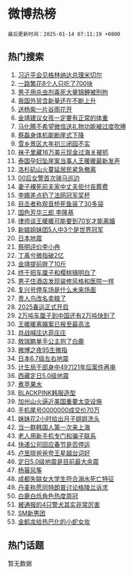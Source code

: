 # 微博热榜

`最后更新时间：2025-01-14 07:11:19 +0800`

## 热门搜索

1. [习近平会见格林纳达总理米切尔](https://m.weibo.cn/search?containerid=100103type%3D1%26t%3D10%26q%3D%23%E4%B9%A0%E8%BF%91%E5%B9%B3%E4%BC%9A%E8%A7%81%E6%A0%BC%E6%9E%97%E7%BA%B3%E8%BE%BE%E6%80%BB%E7%90%86%E7%B1%B3%E5%88%87%E5%B0%94%23&stream_entry_id=51&isnewpage=1&extparam=seat%3D1%26pos%3D0%26q%3D%2523%25E4%25B9%25A0%25E8%25BF%2591%25E5%25B9%25B3%25E4%25BC%259A%25E8%25A7%2581%25E6%25A0%25BC%25E6%259E%2597%25E7%25BA%25B3%25E8%25BE%25BE%25E6%2580%25BB%25E7%2590%2586%25E7%25B1%25B3%25E5%2588%2587%25E5%25B0%2594%2523%26dgr%3D0%26cate%3D10103%26stream_entry_id%3D51%26c_type%3D51%26filter_type%3Drealtimehot%26display_time%3D1736809877%26pre_seqid%3D1736809877793061888137)
1. [一路繁花8个人只吃了700块](https://m.weibo.cn/search?containerid=100103type%3D1%26t%3D10%26q%3D%23%E4%B8%80%E8%B7%AF%E7%B9%81%E8%8A%B18%E4%B8%AA%E4%BA%BA%E5%8F%AA%E5%90%83%E4%BA%86700%E5%9D%97%23&stream_entry_id=31&isnewpage=1&extparam=seat%3D1%26c_type%3D31%26dgr%3D0%26band_rank%3D1%26cate%3D5001%26pos%3D0%26q%3D%2523%25E4%25B8%2580%25E8%25B7%25AF%25E7%25B9%2581%25E8%258A%25B18%25E4%25B8%25AA%25E4%25BA%25BA%25E5%258F%25AA%25E5%2590%2583%25E4%25BA%2586700%25E5%259D%2597%2523%26flag%3D2%26lcate%3D5001%26realpos%3D1%26stream_entry_id%3D31%26filter_type%3Drealtimehot%26display_time%3D1736809877%26pre_seqid%3D1736809877793061888137)
1. [男子用杀虫剂毒死大量锦鲤被刑拘](https://m.weibo.cn/search?containerid=100103type%3D1%26t%3D10%26q%3D%23%E7%94%B7%E5%AD%90%E7%94%A8%E6%9D%80%E8%99%AB%E5%89%82%E6%AF%92%E6%AD%BB%E5%A4%A7%E9%87%8F%E9%94%A6%E9%B2%A4%E8%A2%AB%E5%88%91%E6%8B%98%23&stream_entry_id=31&isnewpage=1&extparam=seat%3D1%26c_type%3D31%26dgr%3D0%26band_rank%3D2%26cate%3D5001%26pos%3D1%26q%3D%2523%25E7%2594%25B7%25E5%25AD%2590%25E7%2594%25A8%25E6%259D%2580%25E8%2599%25AB%25E5%2589%2582%25E6%25AF%2592%25E6%25AD%25BB%25E5%25A4%25A7%25E9%2587%258F%25E9%2594%25A6%25E9%25B2%25A4%25E8%25A2%25AB%25E5%2588%2591%25E6%258B%2598%2523%26flag%3D2%26lcate%3D5001%26realpos%3D2%26stream_entry_id%3D31%26filter_type%3Drealtimehot%26display_time%3D1736809877%26pre_seqid%3D1736809877793061888137)
1. [我国外贸含新量还在不断上升](https://m.weibo.cn/search?containerid=100103type%3D1%26t%3D10%26q%3D%23%E6%88%91%E5%9B%BD%E5%A4%96%E8%B4%B8%E5%90%AB%E6%96%B0%E9%87%8F%E8%BF%98%E5%9C%A8%E4%B8%8D%E6%96%AD%E4%B8%8A%E5%8D%87%23&stream_entry_id=31&isnewpage=1&extparam=seat%3D1%26c_type%3D31%26dgr%3D0%26band_rank%3D3%26cate%3D5001%26pos%3D2%26q%3D%2523%25E6%2588%2591%25E5%259B%25BD%25E5%25A4%2596%25E8%25B4%25B8%25E5%2590%25AB%25E6%2596%25B0%25E9%2587%258F%25E8%25BF%2598%25E5%259C%25A8%25E4%25B8%258D%25E6%2596%25AD%25E4%25B8%258A%25E5%258D%2587%2523%26flag%3D0%26lcate%3D5001%26realpos%3D3%26stream_entry_id%3D31%26filter_type%3Drealtimehot%26display_time%3D1736809877%26pre_seqid%3D1736809877793061888137)
1. [送杨紫一片谷雨花开](https://m.weibo.cn/search?containerid=100103type%3D1%26t%3D10%26q%3D%23%E9%80%81%E6%9D%A8%E7%B4%AB%E4%B8%80%E7%89%87%E8%B0%B7%E9%9B%A8%E8%8A%B1%E5%BC%80%23&stream_entry_id=31&isnewpage=1&extparam=seat%3D1%26c_type%3D31%26dgr%3D0%26band_rank%3D4%26adid%3D272636%26is_ad_pos%3D1%26pos%3D3%26topic_ad%3D1%26stream_entry_id%3D31%26lcate%3D5001%26cate%3D5001%26q%3D%2523%25E9%2580%2581%25E6%259D%25A8%25E7%25B4%25AB%25E4%25B8%2580%25E7%2589%2587%25E8%25B0%25B7%25E9%259B%25A8%25E8%258A%25B1%25E5%25BC%2580%2523%26filter_type%3Drealtimehot%26display_time%3D1736809877%26pre_seqid%3D1736809877793061888137)
1. [金靖建议女孩一定要有正常的体重](https://m.weibo.cn/search?containerid=100103type%3D1%26t%3D10%26q%3D%23%E9%87%91%E9%9D%96%E5%BB%BA%E8%AE%AE%E5%A5%B3%E5%AD%A9%E4%B8%80%E5%AE%9A%E8%A6%81%E6%9C%89%E6%AD%A3%E5%B8%B8%E7%9A%84%E4%BD%93%E9%87%8D%23&stream_entry_id=31&isnewpage=1&extparam=seat%3D1%26c_type%3D31%26dgr%3D0%26band_rank%3D4%26cate%3D5001%26pos%3D4%26q%3D%2523%25E9%2587%2591%25E9%259D%2596%25E5%25BB%25BA%25E8%25AE%25AE%25E5%25A5%25B3%25E5%25AD%25A9%25E4%25B8%2580%25E5%25AE%259A%25E8%25A6%2581%25E6%259C%2589%25E6%25AD%25A3%25E5%25B8%25B8%25E7%259A%2584%25E4%25BD%2593%25E9%2587%258D%2523%26flag%3D2%26lcate%3D5001%26realpos%3D4%26stream_entry_id%3D31%26filter_type%3Drealtimehot%26display_time%3D1736809877%26pre_seqid%3D1736809877793061888137)
1. [马化腾不希望微信送礼物功能被过度吹捧](https://m.weibo.cn/search?containerid=100103type%3D1%26t%3D10%26q%3D%23%E9%A9%AC%E5%8C%96%E8%85%BE%E4%B8%8D%E5%B8%8C%E6%9C%9B%E5%BE%AE%E4%BF%A1%E9%80%81%E7%A4%BC%E7%89%A9%E5%8A%9F%E8%83%BD%E8%A2%AB%E8%BF%87%E5%BA%A6%E5%90%B9%E6%8D%A7%23&stream_entry_id=31&isnewpage=1&extparam=seat%3D1%26c_type%3D31%26dgr%3D0%26band_rank%3D5%26cate%3D5001%26pos%3D5%26q%3D%2523%25E9%25A9%25AC%25E5%258C%2596%25E8%2585%25BE%25E4%25B8%258D%25E5%25B8%258C%25E6%259C%259B%25E5%25BE%25AE%25E4%25BF%25A1%25E9%2580%2581%25E7%25A4%25BC%25E7%2589%25A9%25E5%258A%259F%25E8%2583%25BD%25E8%25A2%25AB%25E8%25BF%2587%25E5%25BA%25A6%25E5%2590%25B9%25E6%258D%25A7%2523%26flag%3D2%26lcate%3D5001%26realpos%3D5%26stream_entry_id%3D31%26filter_type%3Drealtimehot%26display_time%3D1736809877%26pre_seqid%3D1736809877793061888137)
1. [蔡磊身体机能断崖式下降](https://m.weibo.cn/search?containerid=100103type%3D1%26t%3D10%26q%3D%23%E8%94%A1%E7%A3%8A%E8%BA%AB%E4%BD%93%E6%9C%BA%E8%83%BD%E6%96%AD%E5%B4%96%E5%BC%8F%E4%B8%8B%E9%99%8D%23&stream_entry_id=31&isnewpage=1&extparam=seat%3D1%26c_type%3D31%26dgr%3D0%26band_rank%3D6%26cate%3D5001%26pos%3D6%26q%3D%2523%25E8%2594%25A1%25E7%25A3%258A%25E8%25BA%25AB%25E4%25BD%2593%25E6%259C%25BA%25E8%2583%25BD%25E6%2596%25AD%25E5%25B4%2596%25E5%25BC%258F%25E4%25B8%258B%25E9%2599%258D%2523%26flag%3D0%26lcate%3D5001%26realpos%3D6%26stream_entry_id%3D31%26filter_type%3Drealtimehot%26display_time%3D1736809877%26pre_seqid%3D1736809877793061888137)
1. [雪乡景区大年初三闭园不实](https://m.weibo.cn/search?containerid=100103type%3D1%26t%3D10%26q%3D%23%E9%9B%AA%E4%B9%A1%E6%99%AF%E5%8C%BA%E5%A4%A7%E5%B9%B4%E5%88%9D%E4%B8%89%E9%97%AD%E5%9B%AD%E4%B8%8D%E5%AE%9E%23&stream_entry_id=31&isnewpage=1&extparam=seat%3D1%26c_type%3D31%26dgr%3D0%26band_rank%3D7%26adid%3D272642%26is_ad_pos%3D1%26pos%3D7%26q%3D%2523%25E9%259B%25AA%25E4%25B9%25A1%25E6%2599%25AF%25E5%258C%25BA%25E5%25A4%25A7%25E5%25B9%25B4%25E5%2588%259D%25E4%25B8%2589%25E9%2597%25AD%25E5%259B%25AD%25E4%25B8%258D%25E5%25AE%259E%2523%26lcate%3D5001%26cate%3D5001%26stream_entry_id%3D31%26filter_type%3Drealtimehot%26display_time%3D1736809877%26pre_seqid%3D1736809877793061888137)
1. [袜子里藏16万美元现金过海关被抓](https://m.weibo.cn/search?containerid=100103type%3D1%26t%3D10%26q%3D%23%E8%A2%9C%E5%AD%90%E9%87%8C%E8%97%8F16%E4%B8%87%E7%BE%8E%E5%85%83%E7%8E%B0%E9%87%91%E8%BF%87%E6%B5%B7%E5%85%B3%E8%A2%AB%E6%8A%93%23&stream_entry_id=31&isnewpage=1&extparam=seat%3D1%26c_type%3D31%26dgr%3D0%26band_rank%3D7%26cate%3D5001%26pos%3D8%26q%3D%2523%25E8%25A2%259C%25E5%25AD%2590%25E9%2587%258C%25E8%2597%258F16%25E4%25B8%2587%25E7%25BE%258E%25E5%2585%2583%25E7%258E%25B0%25E9%2587%2591%25E8%25BF%2587%25E6%25B5%25B7%25E5%2585%25B3%25E8%25A2%25AB%25E6%258A%2593%2523%26flag%3D0%26lcate%3D5001%26realpos%3D7%26stream_entry_id%3D31%26filter_type%3Drealtimehot%26display_time%3D1736809877%26pre_seqid%3D1736809877793061888137)
1. [泰国孕妇坠崖案当事人王暖暖最新发声](https://m.weibo.cn/search?containerid=100103type%3D1%26t%3D10%26q%3D%23%E6%B3%B0%E5%9B%BD%E5%AD%95%E5%A6%87%E5%9D%A0%E5%B4%96%E6%A1%88%E5%BD%93%E4%BA%8B%E4%BA%BA%E7%8E%8B%E6%9A%96%E6%9A%96%E6%9C%80%E6%96%B0%E5%8F%91%E5%A3%B0%23&stream_entry_id=31&isnewpage=1&extparam=seat%3D1%26c_type%3D31%26dgr%3D0%26band_rank%3D8%26cate%3D5001%26pos%3D9%26q%3D%2523%25E6%25B3%25B0%25E5%259B%25BD%25E5%25AD%2595%25E5%25A6%2587%25E5%259D%25A0%25E5%25B4%2596%25E6%25A1%2588%25E5%25BD%2593%25E4%25BA%258B%25E4%25BA%25BA%25E7%258E%258B%25E6%259A%2596%25E6%259A%2596%25E6%259C%2580%25E6%2596%25B0%25E5%258F%2591%25E5%25A3%25B0%2523%26flag%3D0%26lcate%3D5001%26realpos%3D8%26stream_entry_id%3D31%26filter_type%3Drealtimehot%26display_time%3D1736809877%26pre_seqid%3D1736809877793061888137)
1. [洛杉矶山火蔓延居民紧急撤离](https://m.weibo.cn/search?containerid=100103type%3D1%26t%3D10%26q%3D%23%E6%B4%9B%E6%9D%89%E7%9F%B6%E5%B1%B1%E7%81%AB%E8%94%93%E5%BB%B6%E5%B1%85%E6%B0%91%E7%B4%A7%E6%80%A5%E6%92%A4%E7%A6%BB%23&stream_entry_id=31&isnewpage=1&extparam=seat%3D1%26c_type%3D31%26dgr%3D0%26band_rank%3D9%26cate%3D5001%26pos%3D10%26q%3D%2523%25E6%25B4%259B%25E6%259D%2589%25E7%259F%25B6%25E5%25B1%25B1%25E7%2581%25AB%25E8%2594%2593%25E5%25BB%25B6%25E5%25B1%2585%25E6%25B0%2591%25E7%25B4%25A7%25E6%2580%25A5%25E6%2592%25A4%25E7%25A6%25BB%2523%26flag%3D0%26lcate%3D5001%26realpos%3D9%26stream_entry_id%3D31%26filter_type%3Drealtimehot%26display_time%3D1736809877%26pre_seqid%3D1736809877793061888137)
1. [00后女警首次骑马巡边](https://m.weibo.cn/search?containerid=100103type%3D1%26t%3D10%26q%3D%2300%E5%90%8E%E5%A5%B3%E8%AD%A6%E9%A6%96%E6%AC%A1%E9%AA%91%E9%A9%AC%E5%B7%A1%E8%BE%B9%23&stream_entry_id=31&isnewpage=1&extparam=seat%3D1%26c_type%3D31%26dgr%3D0%26band_rank%3D10%26cate%3D5001%26pos%3D11%26q%3D%252300%25E5%2590%258E%25E5%25A5%25B3%25E8%25AD%25A6%25E9%25A6%2596%25E6%25AC%25A1%25E9%25AA%2591%25E9%25A9%25AC%25E5%25B7%25A1%25E8%25BE%25B9%2523%26flag%3D1%26lcate%3D5001%26realpos%3D10%26stream_entry_id%3D31%26filter_type%3Drealtimehot%26display_time%3D1736809877%26pre_seqid%3D1736809877793061888137)
1. [妻子裸死前夫家中丈夫拒付丧葬费](https://m.weibo.cn/search?containerid=100103type%3D1%26t%3D10%26q%3D%23%E5%A6%BB%E5%AD%90%E8%A3%B8%E6%AD%BB%E5%89%8D%E5%A4%AB%E5%AE%B6%E4%B8%AD%E4%B8%88%E5%A4%AB%E6%8B%92%E4%BB%98%E4%B8%A7%E8%91%AC%E8%B4%B9%23&stream_entry_id=31&isnewpage=1&extparam=seat%3D1%26c_type%3D31%26dgr%3D0%26band_rank%3D11%26cate%3D5001%26pos%3D12%26q%3D%2523%25E5%25A6%25BB%25E5%25AD%2590%25E8%25A3%25B8%25E6%25AD%25BB%25E5%2589%258D%25E5%25A4%25AB%25E5%25AE%25B6%25E4%25B8%25AD%25E4%25B8%2588%25E5%25A4%25AB%25E6%258B%2592%25E4%25BB%2598%25E4%25B8%25A7%25E8%2591%25AC%25E8%25B4%25B9%2523%26flag%3D2%26lcate%3D5001%26realpos%3D11%26stream_entry_id%3D31%26filter_type%3Drealtimehot%26display_time%3D1736809877%26pre_seqid%3D1736809877793061888137)
1. [李娜差点扔了法网冠军奖杯](https://m.weibo.cn/search?containerid=100103type%3D1%26t%3D10%26q%3D%23%E6%9D%8E%E5%A8%9C%E5%B7%AE%E7%82%B9%E6%89%94%E4%BA%86%E6%B3%95%E7%BD%91%E5%86%A0%E5%86%9B%E5%A5%96%E6%9D%AF%23&stream_entry_id=31&isnewpage=1&extparam=seat%3D1%26c_type%3D31%26dgr%3D0%26band_rank%3D12%26cate%3D5001%26pos%3D13%26q%3D%2523%25E6%259D%258E%25E5%25A8%259C%25E5%25B7%25AE%25E7%2582%25B9%25E6%2589%2594%25E4%25BA%2586%25E6%25B3%2595%25E7%25BD%2591%25E5%2586%25A0%25E5%2586%259B%25E5%25A5%2596%25E6%259D%25AF%2523%26flag%3D0%26lcate%3D5001%26realpos%3D12%26stream_entry_id%3D31%26filter_type%3Drealtimehot%26display_time%3D1736809877%26pre_seqid%3D1736809877793061888137)
1. [目击者称观音桥死鱼装了30多袋](https://m.weibo.cn/search?containerid=100103type%3D1%26t%3D10%26q%3D%23%E7%9B%AE%E5%87%BB%E8%80%85%E7%A7%B0%E8%A7%82%E9%9F%B3%E6%A1%A5%E6%AD%BB%E9%B1%BC%E8%A3%85%E4%BA%8630%E5%A4%9A%E8%A2%8B%23&stream_entry_id=31&isnewpage=1&extparam=seat%3D1%26c_type%3D31%26dgr%3D0%26band_rank%3D13%26cate%3D5001%26pos%3D14%26q%3D%2523%25E7%259B%25AE%25E5%2587%25BB%25E8%2580%2585%25E7%25A7%25B0%25E8%25A7%2582%25E9%259F%25B3%25E6%25A1%25A5%25E6%25AD%25BB%25E9%25B1%25BC%25E8%25A3%2585%25E4%25BA%258630%25E5%25A4%259A%25E8%25A2%258B%2523%26flag%3D2%26lcate%3D5001%26realpos%3D13%26stream_entry_id%3D31%26filter_type%3Drealtimehot%26display_time%3D1736809877%26pre_seqid%3D1736809877793061888137)
1. [国色芳华三郎 李隆基](https://m.weibo.cn/search?containerid=100103type%3D1%26t%3D10%26q%3D%E5%9B%BD%E8%89%B2%E8%8A%B3%E5%8D%8E%E4%B8%89%E9%83%8E+%E6%9D%8E%E9%9A%86%E5%9F%BA&stream_entry_id=31&isnewpage=1&extparam=seat%3D1%26c_type%3D31%26dgr%3D0%26band_rank%3D14%26cate%3D5001%26pos%3D15%26q%3D%25E5%259B%25BD%25E8%2589%25B2%25E8%258A%25B3%25E5%258D%258E%25E4%25B8%2589%25E9%2583%258E%2520%25E6%259D%258E%25E9%259A%2586%25E5%259F%25BA%26flag%3D2%26lcate%3D5001%26realpos%3D14%26stream_entry_id%3D31%26filter_type%3Drealtimehot%26display_time%3D1736809877%26pre_seqid%3D1736809877793061888137)
1. [律师谈王暖暖可能要到70岁才能离婚](https://m.weibo.cn/search?containerid=100103type%3D1%26t%3D10%26q%3D%23%E5%BE%8B%E5%B8%88%E8%B0%88%E7%8E%8B%E6%9A%96%E6%9A%96%E5%8F%AF%E8%83%BD%E8%A6%81%E5%88%B070%E5%B2%81%E6%89%8D%E8%83%BD%E7%A6%BB%E5%A9%9A%23&stream_entry_id=31&isnewpage=1&extparam=seat%3D1%26c_type%3D31%26dgr%3D0%26band_rank%3D15%26cate%3D5001%26pos%3D16%26q%3D%2523%25E5%25BE%258B%25E5%25B8%2588%25E8%25B0%2588%25E7%258E%258B%25E6%259A%2596%25E6%259A%2596%25E5%258F%25AF%25E8%2583%25BD%25E8%25A6%2581%25E5%2588%25B070%25E5%25B2%2581%25E6%2589%258D%25E8%2583%25BD%25E7%25A6%25BB%25E5%25A9%259A%2523%26flag%3D0%26lcate%3D5001%26realpos%3D15%26stream_entry_id%3D31%26filter_type%3Drealtimehot%26display_time%3D1736809877%26pre_seqid%3D1736809877793061888137)
1. [新娘姐妹团5人中3个是世界冠军](https://m.weibo.cn/search?containerid=100103type%3D1%26t%3D10%26q%3D%23%E6%96%B0%E5%A8%98%E5%A7%90%E5%A6%B9%E5%9B%A25%E4%BA%BA%E4%B8%AD3%E4%B8%AA%E6%98%AF%E4%B8%96%E7%95%8C%E5%86%A0%E5%86%9B%23&stream_entry_id=31&isnewpage=1&extparam=seat%3D1%26c_type%3D31%26dgr%3D0%26band_rank%3D16%26cate%3D5001%26pos%3D17%26q%3D%2523%25E6%2596%25B0%25E5%25A8%2598%25E5%25A7%2590%25E5%25A6%25B9%25E5%259B%25A25%25E4%25BA%25BA%25E4%25B8%25AD3%25E4%25B8%25AA%25E6%2598%25AF%25E4%25B8%2596%25E7%2595%258C%25E5%2586%25A0%25E5%2586%259B%2523%26flag%3D1%26lcate%3D5001%26realpos%3D16%26stream_entry_id%3D31%26filter_type%3Drealtimehot%26display_time%3D1736809877%26pre_seqid%3D1736809877793061888137)
1. [日本地震](https://m.weibo.cn/search?containerid=100103type%3D1%26t%3D10%26q%3D%E6%97%A5%E6%9C%AC%E5%9C%B0%E9%9C%87&stream_entry_id=31&isnewpage=1&extparam=seat%3D1%26c_type%3D31%26dgr%3D0%26band_rank%3D17%26cate%3D5001%26pos%3D18%26q%3D%25E6%2597%25A5%25E6%259C%25AC%25E5%259C%25B0%25E9%259C%2587%26flag%3D0%26lcate%3D5001%26realpos%3D17%26stream_entry_id%3D31%26filter_type%3Drealtimehot%26display_time%3D1736809877%26pre_seqid%3D1736809877793061888137)
1. [蔡明评价李小冉](https://m.weibo.cn/search?containerid=100103type%3D1%26t%3D10%26q%3D%23%E8%94%A1%E6%98%8E%E8%AF%84%E4%BB%B7%E6%9D%8E%E5%B0%8F%E5%86%89%23&stream_entry_id=31&isnewpage=1&extparam=seat%3D1%26c_type%3D31%26dgr%3D0%26band_rank%3D18%26cate%3D5001%26pos%3D19%26q%3D%2523%25E8%2594%25A1%25E6%2598%258E%25E8%25AF%2584%25E4%25BB%25B7%25E6%259D%258E%25E5%25B0%258F%25E5%2586%2589%2523%26flag%3D0%26lcate%3D5001%26realpos%3D18%26stream_entry_id%3D31%26filter_type%3Drealtimehot%26display_time%3D1736809877%26pre_seqid%3D1736809877793061888137)
1. [丁禹兮微指破2亿](https://m.weibo.cn/search?containerid=100103type%3D1%26t%3D10%26q%3D%23%E4%B8%81%E7%A6%B9%E5%85%AE%E5%BE%AE%E6%8C%87%E7%A0%B42%E4%BA%BF%23&stream_entry_id=31&isnewpage=1&extparam=seat%3D1%26c_type%3D31%26dgr%3D0%26band_rank%3D19%26cate%3D5001%26pos%3D20%26q%3D%2523%25E4%25B8%2581%25E7%25A6%25B9%25E5%2585%25AE%25E5%25BE%25AE%25E6%258C%2587%25E7%25A0%25B42%25E4%25BA%25BF%2523%26flag%3D0%26lcate%3D5001%26realpos%3D19%26stream_entry_id%3D31%26filter_type%3Drealtimehot%26display_time%3D1736809877%26pre_seqid%3D1736809877793061888137)
1. [金靖提前胖了10斤](https://m.weibo.cn/search?containerid=100103type%3D1%26t%3D10%26q%3D%23%E9%87%91%E9%9D%96%E6%8F%90%E5%89%8D%E8%83%96%E4%BA%8610%E6%96%A4%23&stream_entry_id=31&isnewpage=1&extparam=seat%3D1%26c_type%3D31%26dgr%3D0%26band_rank%3D20%26cate%3D5001%26pos%3D21%26q%3D%2523%25E9%2587%2591%25E9%259D%2596%25E6%258F%2590%25E5%2589%258D%25E8%2583%2596%25E4%25BA%258610%25E6%2596%25A4%2523%26flag%3D0%26lcate%3D5001%26realpos%3D20%26stream_entry_id%3D31%26filter_type%3Drealtimehot%26display_time%3D1736809877%26pre_seqid%3D1736809877793061888137)
1. [终于把车厘子和樱桃搞明白了](https://m.weibo.cn/search?containerid=100103type%3D1%26t%3D10%26q%3D%23%E7%BB%88%E4%BA%8E%E6%8A%8A%E8%BD%A6%E5%8E%98%E5%AD%90%E5%92%8C%E6%A8%B1%E6%A1%83%E6%90%9E%E6%98%8E%E7%99%BD%E4%BA%86%23&stream_entry_id=31&isnewpage=1&extparam=seat%3D1%26c_type%3D31%26dgr%3D0%26band_rank%3D21%26cate%3D5001%26pos%3D22%26q%3D%2523%25E7%25BB%2588%25E4%25BA%258E%25E6%258A%258A%25E8%25BD%25A6%25E5%258E%2598%25E5%25AD%2590%25E5%2592%258C%25E6%25A8%25B1%25E6%25A1%2583%25E6%2590%259E%25E6%2598%258E%25E7%2599%25BD%25E4%25BA%2586%2523%26flag%3D0%26lcate%3D5001%26realpos%3D21%26stream_entry_id%3D31%26filter_type%3Drealtimehot%26display_time%3D1736809877%26pre_seqid%3D1736809877793061888137)
1. [男子住酒店发现装修风格和医院一样](https://m.weibo.cn/search?containerid=100103type%3D1%26t%3D10%26q%3D%23%E7%94%B7%E5%AD%90%E4%BD%8F%E9%85%92%E5%BA%97%E5%8F%91%E7%8E%B0%E8%A3%85%E4%BF%AE%E9%A3%8E%E6%A0%BC%E5%92%8C%E5%8C%BB%E9%99%A2%E4%B8%80%E6%A0%B7%23&stream_entry_id=31&isnewpage=1&extparam=seat%3D1%26c_type%3D31%26dgr%3D0%26band_rank%3D22%26cate%3D5001%26pos%3D23%26q%3D%2523%25E7%2594%25B7%25E5%25AD%2590%25E4%25BD%258F%25E9%2585%2592%25E5%25BA%2597%25E5%258F%2591%25E7%258E%25B0%25E8%25A3%2585%25E4%25BF%25AE%25E9%25A3%258E%25E6%25A0%25BC%25E5%2592%258C%25E5%258C%25BB%25E9%2599%25A2%25E4%25B8%2580%25E6%25A0%25B7%2523%26flag%3D0%26lcate%3D5001%26realpos%3D22%26stream_entry_id%3D31%26filter_type%3Drealtimehot%26display_time%3D1736809877%26pre_seqid%3D1736809877793061888137)
1. [复兴号停车场是什么未来场面](https://m.weibo.cn/search?containerid=100103type%3D1%26t%3D10%26q%3D%23%E5%A4%8D%E5%85%B4%E5%8F%B7%E5%81%9C%E8%BD%A6%E5%9C%BA%E6%98%AF%E4%BB%80%E4%B9%88%E6%9C%AA%E6%9D%A5%E5%9C%BA%E9%9D%A2%23&stream_entry_id=31&isnewpage=1&extparam=seat%3D1%26c_type%3D31%26dgr%3D0%26band_rank%3D23%26cate%3D5001%26pos%3D24%26q%3D%2523%25E5%25A4%258D%25E5%2585%25B4%25E5%258F%25B7%25E5%2581%259C%25E8%25BD%25A6%25E5%259C%25BA%25E6%2598%25AF%25E4%25BB%2580%25E4%25B9%2588%25E6%259C%25AA%25E6%259D%25A5%25E5%259C%25BA%25E9%259D%25A2%2523%26flag%3D0%26lcate%3D5001%26realpos%3D23%26stream_entry_id%3D31%26filter_type%3Drealtimehot%26display_time%3D1736809877%26pre_seqid%3D1736809877793061888137)
1. [贵人鸟改名卖粮了](https://m.weibo.cn/search?containerid=100103type%3D1%26t%3D10%26q%3D%23%E8%B4%B5%E4%BA%BA%E9%B8%9F%E6%94%B9%E5%90%8D%E5%8D%96%E7%B2%AE%E4%BA%86%23&stream_entry_id=31&isnewpage=1&extparam=seat%3D1%26c_type%3D31%26dgr%3D0%26band_rank%3D24%26cate%3D5001%26pos%3D25%26q%3D%2523%25E8%25B4%25B5%25E4%25BA%25BA%25E9%25B8%259F%25E6%2594%25B9%25E5%2590%258D%25E5%258D%2596%25E7%25B2%25AE%25E4%25BA%2586%2523%26flag%3D0%26lcate%3D5001%26realpos%3D24%26stream_entry_id%3D31%26filter_type%3Drealtimehot%26display_time%3D1736809877%26pre_seqid%3D1736809877793061888137)
1. [2025春运正式开启](https://m.weibo.cn/search?containerid=100103type%3D1%26t%3D10%26q%3D%232025%E6%98%A5%E8%BF%90%E6%AD%A3%E5%BC%8F%E5%BC%80%E5%90%AF%23&stream_entry_id=31&isnewpage=1&extparam=seat%3D1%26c_type%3D31%26dgr%3D0%26band_rank%3D25%26cate%3D5001%26pos%3D26%26q%3D%25232025%25E6%2598%25A5%25E8%25BF%2590%25E6%25AD%25A3%25E5%25BC%258F%25E5%25BC%2580%25E5%2590%25AF%2523%26flag%3D1%26lcate%3D5001%26realpos%3D25%26stream_entry_id%3D31%26filter_type%3Drealtimehot%26display_time%3D1736809877%26pre_seqid%3D1736809877793061888137)
1. [2万吨车厘子到中国还有2万吨快到了](https://m.weibo.cn/search?containerid=100103type%3D1%26t%3D10%26q%3D%232%E4%B8%87%E5%90%A8%E8%BD%A6%E5%8E%98%E5%AD%90%E5%88%B0%E4%B8%AD%E5%9B%BD%E8%BF%98%E6%9C%892%E4%B8%87%E5%90%A8%E5%BF%AB%E5%88%B0%E4%BA%86%23&stream_entry_id=31&isnewpage=1&extparam=seat%3D1%26c_type%3D31%26dgr%3D0%26band_rank%3D26%26cate%3D5001%26pos%3D27%26q%3D%25232%25E4%25B8%2587%25E5%2590%25A8%25E8%25BD%25A6%25E5%258E%2598%25E5%25AD%2590%25E5%2588%25B0%25E4%25B8%25AD%25E5%259B%25BD%25E8%25BF%2598%25E6%259C%25892%25E4%25B8%2587%25E5%2590%25A8%25E5%25BF%25AB%25E5%2588%25B0%25E4%25BA%2586%2523%26flag%3D0%26lcate%3D5001%26realpos%3D26%26stream_entry_id%3D31%26filter_type%3Drealtimehot%26display_time%3D1736809877%26pre_seqid%3D1736809877793061888137)
1. [王暖暖离婚案已报至最高法](https://m.weibo.cn/search?containerid=100103type%3D1%26t%3D10%26q%3D%23%E7%8E%8B%E6%9A%96%E6%9A%96%E7%A6%BB%E5%A9%9A%E6%A1%88%E5%B7%B2%E6%8A%A5%E8%87%B3%E6%9C%80%E9%AB%98%E6%B3%95%23&stream_entry_id=31&isnewpage=1&extparam=seat%3D1%26c_type%3D31%26dgr%3D0%26band_rank%3D27%26cate%3D5001%26pos%3D28%26q%3D%2523%25E7%258E%258B%25E6%259A%2596%25E6%259A%2596%25E7%25A6%25BB%25E5%25A9%259A%25E6%25A1%2588%25E5%25B7%25B2%25E6%258A%25A5%25E8%2587%25B3%25E6%259C%2580%25E9%25AB%2598%25E6%25B3%2595%2523%26flag%3D0%26lcate%3D5001%26realpos%3D27%26stream_entry_id%3D31%26filter_type%3Drealtimehot%26display_time%3D1736809877%26pre_seqid%3D1736809877793061888137)
1. [肖战喊庄达菲庄庄](https://m.weibo.cn/search?containerid=100103type%3D1%26t%3D10%26q%3D%23%E8%82%96%E6%88%98%E5%96%8A%E5%BA%84%E8%BE%BE%E8%8F%B2%E5%BA%84%E5%BA%84%23&stream_entry_id=31&isnewpage=1&extparam=seat%3D1%26c_type%3D31%26dgr%3D0%26band_rank%3D28%26cate%3D5001%26pos%3D29%26q%3D%2523%25E8%2582%2596%25E6%2588%2598%25E5%2596%258A%25E5%25BA%2584%25E8%25BE%25BE%25E8%258F%25B2%25E5%25BA%2584%25E5%25BA%2584%2523%26flag%3D0%26lcate%3D5001%26realpos%3D28%26stream_entry_id%3D31%26filter_type%3Drealtimehot%26display_time%3D1736809877%26pre_seqid%3D1736809877793061888137)
1. [敖瑞鹏单手公主抱了白鹿](https://m.weibo.cn/search?containerid=100103type%3D1%26t%3D10%26q%3D%23%E6%95%96%E7%91%9E%E9%B9%8F%E5%8D%95%E6%89%8B%E5%85%AC%E4%B8%BB%E6%8A%B1%E4%BA%86%E7%99%BD%E9%B9%BF%23&stream_entry_id=31&isnewpage=1&extparam=seat%3D1%26c_type%3D31%26dgr%3D0%26band_rank%3D29%26cate%3D5001%26pos%3D30%26q%3D%2523%25E6%2595%2596%25E7%2591%259E%25E9%25B9%258F%25E5%258D%2595%25E6%2589%258B%25E5%2585%25AC%25E4%25B8%25BB%25E6%258A%25B1%25E4%25BA%2586%25E7%2599%25BD%25E9%25B9%25BF%2523%26flag%3D0%26lcate%3D5001%26realpos%3D29%26stream_entry_id%3D31%26filter_type%3Drealtimehot%26display_time%3D1736809877%26pre_seqid%3D1736809877793061888137)
1. [微博之夜95生微指](https://m.weibo.cn/search?containerid=100103type%3D1%26t%3D10%26q%3D%23%E5%BE%AE%E5%8D%9A%E4%B9%8B%E5%A4%9C95%E7%94%9F%E5%BE%AE%E6%8C%87%23&stream_entry_id=31&isnewpage=1&extparam=seat%3D1%26c_type%3D31%26dgr%3D0%26band_rank%3D30%26cate%3D5001%26pos%3D31%26q%3D%2523%25E5%25BE%25AE%25E5%258D%259A%25E4%25B9%258B%25E5%25A4%259C95%25E7%2594%259F%25E5%25BE%25AE%25E6%258C%2587%2523%26flag%3D0%26lcate%3D5001%26realpos%3D30%26stream_entry_id%3D31%26filter_type%3Drealtimehot%26display_time%3D1736809877%26pre_seqid%3D1736809877793061888137)
1. [日本6.7级左右地震](https://m.weibo.cn/search?containerid=100103type%3D1%26t%3D10%26q%3D%23%E6%97%A5%E6%9C%AC6.7%E7%BA%A7%E5%B7%A6%E5%8F%B3%E5%9C%B0%E9%9C%87%23&stream_entry_id=31&isnewpage=1&extparam=seat%3D1%26c_type%3D31%26dgr%3D0%26band_rank%3D31%26cate%3D5001%26pos%3D32%26q%3D%2523%25E6%2597%25A5%25E6%259C%25AC6.7%25E7%25BA%25A7%25E5%25B7%25A6%25E5%258F%25B3%25E5%259C%25B0%25E9%259C%2587%2523%26flag%3D0%26lcate%3D5001%26realpos%3D31%26stream_entry_id%3D31%26filter_type%3Drealtimehot%26display_time%3D1736809877%26pre_seqid%3D1736809877793061888137)
1. [计生局干部身中49刀21年后案件再审](https://m.weibo.cn/search?containerid=100103type%3D1%26t%3D10%26q%3D%23%E8%AE%A1%E7%94%9F%E5%B1%80%E5%B9%B2%E9%83%A8%E8%BA%AB%E4%B8%AD49%E5%88%8021%E5%B9%B4%E5%90%8E%E6%A1%88%E4%BB%B6%E5%86%8D%E5%AE%A1%23&stream_entry_id=31&isnewpage=1&extparam=seat%3D1%26c_type%3D31%26dgr%3D0%26band_rank%3D32%26cate%3D5001%26pos%3D33%26q%3D%2523%25E8%25AE%25A1%25E7%2594%259F%25E5%25B1%2580%25E5%25B9%25B2%25E9%2583%25A8%25E8%25BA%25AB%25E4%25B8%25AD49%25E5%2588%258021%25E5%25B9%25B4%25E5%2590%258E%25E6%25A1%2588%25E4%25BB%25B6%25E5%2586%258D%25E5%25AE%25A1%2523%26flag%3D1%26lcate%3D5001%26realpos%3D32%26stream_entry_id%3D31%26filter_type%3Drealtimehot%26display_time%3D1736809877%26pre_seqid%3D1736809877793061888137)
1. [西藏定日5.0级地震](https://m.weibo.cn/search?containerid=100103type%3D1%26t%3D10%26q%3D%23%E8%A5%BF%E8%97%8F%E5%AE%9A%E6%97%A55.0%E7%BA%A7%E5%9C%B0%E9%9C%87%23&stream_entry_id=31&isnewpage=1&extparam=seat%3D1%26c_type%3D31%26dgr%3D0%26band_rank%3D33%26cate%3D5001%26pos%3D34%26q%3D%2523%25E8%25A5%25BF%25E8%2597%258F%25E5%25AE%259A%25E6%2597%25A55.0%25E7%25BA%25A7%25E5%259C%25B0%25E9%259C%2587%2523%26flag%3D0%26lcate%3D5001%26realpos%3D33%26stream_entry_id%3D31%26filter_type%3Drealtimehot%26display_time%3D1736809877%26pre_seqid%3D1736809877793061888137)
1. [煮苹果水](https://m.weibo.cn/search?containerid=100103type%3D1%26t%3D10%26q%3D%E7%85%AE%E8%8B%B9%E6%9E%9C%E6%B0%B4&stream_entry_id=31&isnewpage=1&extparam=seat%3D1%26c_type%3D31%26dgr%3D0%26band_rank%3D34%26cate%3D5001%26pos%3D35%26q%3D%25E7%2585%25AE%25E8%258B%25B9%25E6%259E%259C%25E6%25B0%25B4%26flag%3D0%26lcate%3D5001%26realpos%3D34%26stream_entry_id%3D31%26filter_type%3Drealtimehot%26display_time%3D1736809877%26pre_seqid%3D1736809877793061888137)
1. [BLACKPINK韩服造型](https://m.weibo.cn/search?containerid=100103type%3D1%26t%3D10%26q%3D%23BLACKPINK%E9%9F%A9%E6%9C%8D%E9%80%A0%E5%9E%8B%23&stream_entry_id=31&isnewpage=1&extparam=seat%3D1%26c_type%3D31%26dgr%3D0%26band_rank%3D35%26cate%3D5001%26pos%3D36%26q%3D%2523BLACKPINK%25E9%259F%25A9%25E6%259C%258D%25E9%2580%25A0%25E5%259E%258B%2523%26flag%3D0%26lcate%3D5001%26realpos%3D35%26stream_entry_id%3D31%26filter_type%3Drealtimehot%26display_time%3D1736809877%26pre_seqid%3D1736809877793061888137)
1. [加州山火逼近美国重要太空设施](https://m.weibo.cn/search?containerid=100103type%3D1%26t%3D10%26q%3D%23%E5%8A%A0%E5%B7%9E%E5%B1%B1%E7%81%AB%E9%80%BC%E8%BF%91%E7%BE%8E%E5%9B%BD%E9%87%8D%E8%A6%81%E5%A4%AA%E7%A9%BA%E8%AE%BE%E6%96%BD%23&stream_entry_id=31&isnewpage=1&extparam=seat%3D1%26c_type%3D31%26dgr%3D0%26band_rank%3D36%26cate%3D5001%26pos%3D37%26q%3D%2523%25E5%258A%25A0%25E5%25B7%259E%25E5%25B1%25B1%25E7%2581%25AB%25E9%2580%25BC%25E8%25BF%2591%25E7%25BE%258E%25E5%259B%25BD%25E9%2587%258D%25E8%25A6%2581%25E5%25A4%25AA%25E7%25A9%25BA%25E8%25AE%25BE%25E6%2596%25BD%2523%26flag%3D0%26lcate%3D5001%26realpos%3D36%26stream_entry_id%3D31%26filter_type%3Drealtimehot%26display_time%3D1736809877%26pre_seqid%3D1736809877793061888137)
1. [手机尾号0000000成交价70万](https://m.weibo.cn/search?containerid=100103type%3D1%26t%3D10%26q%3D%23%E6%89%8B%E6%9C%BA%E5%B0%BE%E5%8F%B70000000%E6%88%90%E4%BA%A4%E4%BB%B770%E4%B8%87%23&stream_entry_id=31&isnewpage=1&extparam=seat%3D1%26c_type%3D31%26dgr%3D0%26band_rank%3D37%26cate%3D5001%26pos%3D38%26q%3D%2523%25E6%2589%258B%25E6%259C%25BA%25E5%25B0%25BE%25E5%258F%25B70000000%25E6%2588%2590%25E4%25BA%25A4%25E4%25BB%25B770%25E4%25B8%2587%2523%26flag%3D0%26lcate%3D5001%26realpos%3D37%26stream_entry_id%3D31%26filter_type%3Drealtimehot%26display_time%3D1736809877%26pre_seqid%3D1736809877793061888137)
1. [妹妹花2小时给出月子姐姐洗头](https://m.weibo.cn/search?containerid=100103type%3D1%26t%3D10%26q%3D%23%E5%A6%B9%E5%A6%B9%E8%8A%B12%E5%B0%8F%E6%97%B6%E7%BB%99%E5%87%BA%E6%9C%88%E5%AD%90%E5%A7%90%E5%A7%90%E6%B4%97%E5%A4%B4%23&stream_entry_id=31&isnewpage=1&extparam=seat%3D1%26c_type%3D31%26dgr%3D0%26band_rank%3D38%26cate%3D5001%26pos%3D39%26q%3D%2523%25E5%25A6%25B9%25E5%25A6%25B9%25E8%258A%25B12%25E5%25B0%258F%25E6%2597%25B6%25E7%25BB%2599%25E5%2587%25BA%25E6%259C%2588%25E5%25AD%2590%25E5%25A7%2590%25E5%25A7%2590%25E6%25B4%2597%25E5%25A4%25B4%2523%26flag%3D0%26lcate%3D5001%26realpos%3D38%26stream_entry_id%3D31%26filter_type%3Drealtimehot%26display_time%3D1736809877%26pre_seqid%3D1736809877793061888137)
1. [当一群韩国人第一次来上海](https://m.weibo.cn/search?containerid=100103type%3D1%26t%3D10%26q%3D%23%E5%BD%93%E4%B8%80%E7%BE%A4%E9%9F%A9%E5%9B%BD%E4%BA%BA%E7%AC%AC%E4%B8%80%E6%AC%A1%E6%9D%A5%E4%B8%8A%E6%B5%B7%23&stream_entry_id=31&isnewpage=1&extparam=seat%3D1%26c_type%3D31%26dgr%3D0%26band_rank%3D39%26cate%3D5001%26pos%3D40%26q%3D%2523%25E5%25BD%2593%25E4%25B8%2580%25E7%25BE%25A4%25E9%259F%25A9%25E5%259B%25BD%25E4%25BA%25BA%25E7%25AC%25AC%25E4%25B8%2580%25E6%25AC%25A1%25E6%259D%25A5%25E4%25B8%258A%25E6%25B5%25B7%2523%26flag%3D1%26lcate%3D5001%26realpos%3D39%26stream_entry_id%3D31%26filter_type%3Drealtimehot%26display_time%3D1736809877%26pre_seqid%3D1736809877793061888137)
1. [老人用新手机专门和骗子联系](https://m.weibo.cn/search?containerid=100103type%3D1%26t%3D10%26q%3D%23%E8%80%81%E4%BA%BA%E7%94%A8%E6%96%B0%E6%89%8B%E6%9C%BA%E4%B8%93%E9%97%A8%E5%92%8C%E9%AA%97%E5%AD%90%E8%81%94%E7%B3%BB%23&stream_entry_id=31&isnewpage=1&extparam=seat%3D1%26c_type%3D31%26dgr%3D0%26band_rank%3D40%26cate%3D5001%26pos%3D41%26q%3D%2523%25E8%2580%2581%25E4%25BA%25BA%25E7%2594%25A8%25E6%2596%25B0%25E6%2589%258B%25E6%259C%25BA%25E4%25B8%2593%25E9%2597%25A8%25E5%2592%258C%25E9%25AA%2597%25E5%25AD%2590%25E8%2581%2594%25E7%25B3%25BB%2523%26flag%3D0%26lcate%3D5001%26realpos%3D40%26stream_entry_id%3D31%26filter_type%3Drealtimehot%26display_time%3D1736809877%26pre_seqid%3D1736809877793061888137)
1. [快递公司回应春节是否停运](https://m.weibo.cn/search?containerid=100103type%3D1%26t%3D10%26q%3D%23%E5%BF%AB%E9%80%92%E5%85%AC%E5%8F%B8%E5%9B%9E%E5%BA%94%E6%98%A5%E8%8A%82%E6%98%AF%E5%90%A6%E5%81%9C%E8%BF%90%23&stream_entry_id=31&isnewpage=1&extparam=seat%3D1%26c_type%3D31%26dgr%3D0%26band_rank%3D41%26cate%3D5001%26pos%3D42%26q%3D%2523%25E5%25BF%25AB%25E9%2580%2592%25E5%2585%25AC%25E5%258F%25B8%25E5%259B%259E%25E5%25BA%2594%25E6%2598%25A5%25E8%258A%2582%25E6%2598%25AF%25E5%2590%25A6%25E5%2581%259C%25E8%25BF%2590%2523%26flag%3D0%26lcate%3D5001%26realpos%3D41%26stream_entry_id%3D31%26filter_type%3Drealtimehot%26display_time%3D1736809877%26pre_seqid%3D1736809877793061888137)
1. [卢昱晓爸爸夸王星越台词好](https://m.weibo.cn/search?containerid=100103type%3D1%26t%3D10%26q%3D%23%E5%8D%A2%E6%98%B1%E6%99%93%E7%88%B8%E7%88%B8%E5%A4%B8%E7%8E%8B%E6%98%9F%E8%B6%8A%E5%8F%B0%E8%AF%8D%E5%A5%BD%23&stream_entry_id=31&isnewpage=1&extparam=seat%3D1%26c_type%3D31%26dgr%3D0%26band_rank%3D42%26cate%3D5001%26pos%3D43%26q%3D%2523%25E5%258D%25A2%25E6%2598%25B1%25E6%2599%2593%25E7%2588%25B8%25E7%2588%25B8%25E5%25A4%25B8%25E7%258E%258B%25E6%2598%259F%25E8%25B6%258A%25E5%258F%25B0%25E8%25AF%258D%25E5%25A5%25BD%2523%26flag%3D0%26lcate%3D5001%26realpos%3D42%26stream_entry_id%3D31%26filter_type%3Drealtimehot%26display_time%3D1736809877%26pre_seqid%3D1736809877793061888137)
1. [定日5.0级地震是目前最大余震](https://m.weibo.cn/search?containerid=100103type%3D1%26t%3D10%26q%3D%23%E5%AE%9A%E6%97%A55.0%E7%BA%A7%E5%9C%B0%E9%9C%87%E6%98%AF%E7%9B%AE%E5%89%8D%E6%9C%80%E5%A4%A7%E4%BD%99%E9%9C%87%23&stream_entry_id=31&isnewpage=1&extparam=seat%3D1%26c_type%3D31%26dgr%3D0%26band_rank%3D43%26cate%3D5001%26pos%3D44%26q%3D%2523%25E5%25AE%259A%25E6%2597%25A55.0%25E7%25BA%25A7%25E5%259C%25B0%25E9%259C%2587%25E6%2598%25AF%25E7%259B%25AE%25E5%2589%258D%25E6%259C%2580%25E5%25A4%25A7%25E4%25BD%2599%25E9%259C%2587%2523%26flag%3D0%26lcate%3D5001%26realpos%3D43%26stream_entry_id%3D31%26filter_type%3Drealtimehot%26display_time%3D1736809877%26pre_seqid%3D1736809877793061888137)
1. [杨幂风筝](https://m.weibo.cn/search?containerid=100103type%3D1%26t%3D10%26q%3D%23%E6%9D%A8%E5%B9%82%E9%A3%8E%E7%AD%9D%23&stream_entry_id=31&isnewpage=1&extparam=seat%3D1%26c_type%3D31%26dgr%3D0%26band_rank%3D44%26cate%3D5001%26pos%3D45%26q%3D%2523%25E6%259D%25A8%25E5%25B9%2582%25E9%25A3%258E%25E7%25AD%259D%2523%26flag%3D0%26lcate%3D5001%26realpos%3D44%26stream_entry_id%3D31%26filter_type%3Drealtimehot%26display_time%3D1736809877%26pre_seqid%3D1736809877793061888137)
1. [成都失联女大学生符合溺水死亡特征](https://m.weibo.cn/search?containerid=100103type%3D1%26t%3D10%26q%3D%23%E6%88%90%E9%83%BD%E5%A4%B1%E8%81%94%E5%A5%B3%E5%A4%A7%E5%AD%A6%E7%94%9F%E7%AC%A6%E5%90%88%E6%BA%BA%E6%B0%B4%E6%AD%BB%E4%BA%A1%E7%89%B9%E5%BE%81%23&stream_entry_id=31&isnewpage=1&extparam=seat%3D1%26c_type%3D31%26dgr%3D0%26band_rank%3D45%26cate%3D5001%26pos%3D46%26q%3D%2523%25E6%2588%2590%25E9%2583%25BD%25E5%25A4%25B1%25E8%2581%2594%25E5%25A5%25B3%25E5%25A4%25A7%25E5%25AD%25A6%25E7%2594%259F%25E7%25AC%25A6%25E5%2590%2588%25E6%25BA%25BA%25E6%25B0%25B4%25E6%25AD%25BB%25E4%25BA%25A1%25E7%2589%25B9%25E5%25BE%2581%2523%26flag%3D0%26lcate%3D5001%26realpos%3D45%26stream_entry_id%3D31%26filter_type%3Drealtimehot%26display_time%3D1736809877%26pre_seqid%3D1736809877793061888137)
1. [丹麦称愿同特朗普讨论格陵兰诉求](https://m.weibo.cn/search?containerid=100103type%3D1%26t%3D10%26q%3D%23%E4%B8%B9%E9%BA%A6%E7%A7%B0%E6%84%BF%E5%90%8C%E7%89%B9%E6%9C%97%E6%99%AE%E8%AE%A8%E8%AE%BA%E6%A0%BC%E9%99%B5%E5%85%B0%E8%AF%89%E6%B1%82%23&stream_entry_id=31&isnewpage=1&extparam=seat%3D1%26c_type%3D31%26dgr%3D0%26band_rank%3D46%26cate%3D5001%26pos%3D47%26q%3D%2523%25E4%25B8%25B9%25E9%25BA%25A6%25E7%25A7%25B0%25E6%2584%25BF%25E5%2590%258C%25E7%2589%25B9%25E6%259C%2597%25E6%2599%25AE%25E8%25AE%25A8%25E8%25AE%25BA%25E6%25A0%25BC%25E9%2599%25B5%25E5%2585%25B0%25E8%25AF%2589%25E6%25B1%2582%2523%26flag%3D0%26lcate%3D5001%26realpos%3D46%26stream_entry_id%3D31%26filter_type%3Drealtimehot%26display_time%3D1736809877%26pre_seqid%3D1736809877793061888137)
1. [白鹿白烁角色热度周冠](https://m.weibo.cn/search?containerid=100103type%3D1%26t%3D10%26q%3D%E7%99%BD%E9%B9%BF%E7%99%BD%E7%83%81%E8%A7%92%E8%89%B2%E7%83%AD%E5%BA%A6%E5%91%A8%E5%86%A0&stream_entry_id=31&isnewpage=1&extparam=seat%3D1%26c_type%3D31%26dgr%3D0%26band_rank%3D47%26cate%3D5001%26pos%3D48%26q%3D%25E7%2599%25BD%25E9%25B9%25BF%25E7%2599%25BD%25E7%2583%2581%25E8%25A7%2592%25E8%2589%25B2%25E7%2583%25AD%25E5%25BA%25A6%25E5%2591%25A8%25E5%2586%25A0%26flag%3D0%26lcate%3D5001%26realpos%3D47%26stream_entry_id%3D31%26filter_type%3Drealtimehot%26display_time%3D1736809877%26pre_seqid%3D1736809877793061888137)
1. [被通报的4只警犬其实非常厉害](https://m.weibo.cn/search?containerid=100103type%3D1%26t%3D10%26q%3D%23%E8%A2%AB%E9%80%9A%E6%8A%A5%E7%9A%844%E5%8F%AA%E8%AD%A6%E7%8A%AC%E5%85%B6%E5%AE%9E%E9%9D%9E%E5%B8%B8%E5%8E%89%E5%AE%B3%23&stream_entry_id=31&isnewpage=1&extparam=seat%3D1%26c_type%3D31%26dgr%3D0%26band_rank%3D48%26cate%3D5001%26pos%3D49%26q%3D%2523%25E8%25A2%25AB%25E9%2580%259A%25E6%258A%25A5%25E7%259A%25844%25E5%258F%25AA%25E8%25AD%25A6%25E7%258A%25AC%25E5%2585%25B6%25E5%25AE%259E%25E9%259D%259E%25E5%25B8%25B8%25E5%258E%2589%25E5%25AE%25B3%2523%26flag%3D1%26lcate%3D5001%26realpos%3D48%26stream_entry_id%3D31%26filter_type%3Drealtimehot%26display_time%3D1736809877%26pre_seqid%3D1736809877793061888137)
1. [SM新男团](https://m.weibo.cn/search?containerid=100103type%3D1%26t%3D10%26q%3DSM%E6%96%B0%E7%94%B7%E5%9B%A2&stream_entry_id=31&isnewpage=1&extparam=seat%3D1%26c_type%3D31%26dgr%3D0%26band_rank%3D49%26cate%3D5001%26pos%3D50%26q%3DSM%25E6%2596%25B0%25E7%2594%25B7%25E5%259B%25A2%26flag%3D0%26lcate%3D5001%26realpos%3D49%26stream_entry_id%3D31%26filter_type%3Drealtimehot%26display_time%3D1736809877%26pre_seqid%3D1736809877793061888137)
1. [金鹤龙给热巴化的小蛇女妆](https://m.weibo.cn/search?containerid=100103type%3D1%26t%3D10%26q%3D%23%E9%87%91%E9%B9%A4%E9%BE%99%E7%BB%99%E7%83%AD%E5%B7%B4%E5%8C%96%E7%9A%84%E5%B0%8F%E8%9B%87%E5%A5%B3%E5%A6%86%23&stream_entry_id=31&isnewpage=1&extparam=seat%3D1%26c_type%3D31%26dgr%3D0%26band_rank%3D50%26cate%3D5001%26pos%3D51%26q%3D%2523%25E9%2587%2591%25E9%25B9%25A4%25E9%25BE%2599%25E7%25BB%2599%25E7%2583%25AD%25E5%25B7%25B4%25E5%258C%2596%25E7%259A%2584%25E5%25B0%258F%25E8%259B%2587%25E5%25A5%25B3%25E5%25A6%2586%2523%26flag%3D0%26lcate%3D5001%26realpos%3D50%26stream_entry_id%3D31%26filter_type%3Drealtimehot%26display_time%3D1736809877%26pre_seqid%3D1736809877793061888137)

## 热门话题

暂无数据
